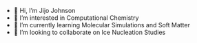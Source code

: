 - 👋 Hi, I’m Jijo Johnson
- 👀 I’m interested in Computational Chemistry
- 🌱 I’m currently learning Molecular Simulations and Soft Matter
- 💞️ I’m looking to collaborate on Ice Nucleation Studies

<!---
abhi-jijo-johnson/abhi-jijo-johnson is a ✨ special ✨ repository because its `README.md` (this file) appears on your GitHub profile.
You can click the Preview link to take a look at your changes.
--->
